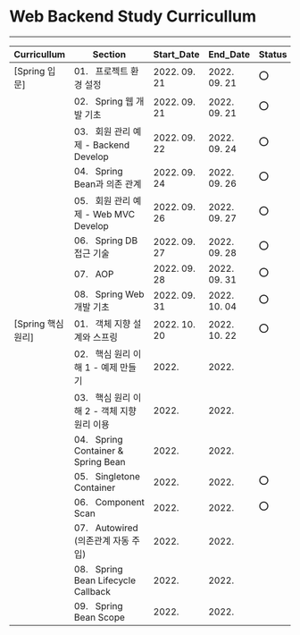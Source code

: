# Web Backend Study Curricullum
---
Curricullum|Section|Start_Date|End_Date|Status
--|--|--|--|--|
[Spring 입문]|01.&nbsp;&nbsp;&nbsp;프로젝트 환경 설정|2022. 09. 21|2022. 09. 21|:o:
&nbsp;|02.&nbsp;&nbsp;&nbsp;Spring 웹 개발 기초|2022. 09. 21|2022. 09. 21|:o:
&nbsp;|03.&nbsp;&nbsp;&nbsp;회원 관리 예제 - Backend Develop|2022. 09. 22|2022. 09. 24|:o:
&nbsp;|04.&nbsp;&nbsp;&nbsp;Spring Bean과 의존 관계|2022. 09. 24|2022. 09. 26|:o:
&nbsp;|05.&nbsp;&nbsp;&nbsp;회원 관리 예제 - Web MVC Develop|2022. 09. 26|2022. 09. 27|:o:
&nbsp;|06.&nbsp;&nbsp;&nbsp;Spring DB 접근 기술|2022. 09. 27|2022. 09. 28|:o:
&nbsp;|07.&nbsp;&nbsp;&nbsp;AOP|2022. 09. 28|2022. 09. 31|:o:
&nbsp;|08.&nbsp;&nbsp;&nbsp;Spring Web 개발 기초|2022. 09. 31|2022. 10. 04|:o:
[Spring 핵심 원리]|01.&nbsp;&nbsp;&nbsp;객체 지향 설계와 스프링|2022. 10. 20|2022. 10. 22|:o:
&nbsp;|02.&nbsp;&nbsp;&nbsp;핵심 원리 이해 1 - 예제 만들기|2022. |2022. |
&nbsp;|03.&nbsp;&nbsp;&nbsp;핵심 원리 이해 2 - 객체 지향 원리 이용|2022. |2022. |
&nbsp;|04.&nbsp;&nbsp;&nbsp;Spring Container & Spring Bean|2022. |2022. |
&nbsp;|05.&nbsp;&nbsp;&nbsp;Singletone Container|2022. |2022. |:o:
&nbsp;|06.&nbsp;&nbsp;&nbsp;Component Scan|2022. |2022. |:o:
&nbsp;|07.&nbsp;&nbsp;&nbsp;Autowired (의존관계 자동 주입)|2022. |2022. |
&nbsp;|08.&nbsp;&nbsp;&nbsp;Spring Bean Lifecycle Callback|2022. |2022. |
&nbsp;|09.&nbsp;&nbsp;&nbsp;Spring Bean Scope|2022. |2022. |
